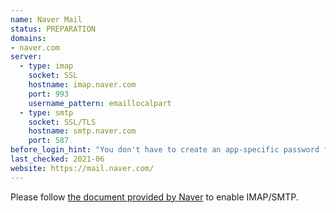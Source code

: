 ```yaml
---
name: Naver Mail
status: PREPARATION
domains:
- naver.com
server:
  - type: imap
    socket: SSL
    hostname: imap.naver.com
    port: 993
    username_pattern: emaillocalpart
  - type: smtp
    socket: SSL/TLS
    hostname: smtp.naver.com
    port: 587
before_login_hint: "You don't have to create an app-specific password for Delta Chat, but manually enabling IMAP/SMTP is required, like using any other mail clients with Naver Mail."
last_checked: 2021-06
website: https://mail.naver.com/
---
```


Please follow [the document provided by
Naver](https://help.naver.com/support/contents/contents.help?serviceNo=2342&categoryNo=2288) to enable IMAP/SMTP.
